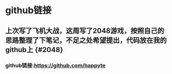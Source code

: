 # **github链接**

## **上次写了飞机大战，这周写了2048游戏，按照自己的思路整理了下笔记，不足之处希望提出，代码放在我的github上** {#2048}

### **github链接:**[https:\/\/github.com\/happyte](https://github.com/happyte)

